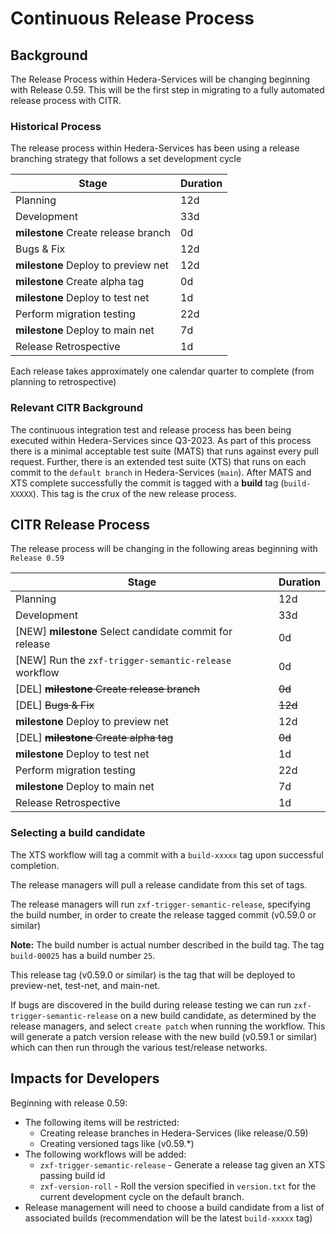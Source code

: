 # Continuous Release Process

## Background

The Release Process within Hedera-Services will be changing beginning with Release 0.59. This will be the first step in
migrating to a fully automated release process with CITR.

### Historical Process

The release process within Hedera-Services has been using a release branching strategy that follows
a set development cycle

|                Stage                | Duration |
|-------------------------------------|----------|
| Planning                            | 12d      |
| Development                         | 33d      |
| **milestone** Create release branch | 0d       |
| Bugs & Fix                          | 12d      |
| **milestone** Deploy to preview net | 12d      |
| **milestone** Create alpha tag      | 0d       |
| **milestone** Deploy to test net    | 1d       |
| Perform migration testing           | 22d      |
| **milestone** Deploy to main net    | 7d       |
| Release Retrospective               | 1d       |

Each release takes approximately one calendar quarter to complete (from planning to retrospective)

### Relevant CITR Background

The continuous integration test and release process has been being executed within Hedera-Services since Q3-2023.
As part of this process there is a minimal acceptable test suite (MATS) that runs against every pull request. Further,
there is an extended test suite (XTS) that runs on each commit to the `default branch` in Hedera-Services (`main`).
After MATS and XTS complete successfully the commit is tagged with a **build** tag (`build-XXXXX`). This tag is the
crux of the new release process.

## CITR Release Process

The release process will be changing in the following areas beginning with `Release 0.59`

|                          Stage                          | Duration |
|---------------------------------------------------------|----------|
| Planning                                                | 12d      |
| Development                                             | 33d      |
| [NEW] **milestone** Select candidate commit for release | 0d       |
| [NEW] Run the `zxf-trigger-semantic-release` workflow   | 0d       |
| [DEL] ~~**milestone** Create release branch~~           | ~~0d~~   |
| [DEL] ~~Bugs & Fix~~                                    | ~~12d~~  |
| **milestone** Deploy to preview net                     | 12d      |
| [DEL] ~~**milestone** Create alpha tag~~                | ~~0d~~   |
| **milestone** Deploy to test net                        | 1d       |
| Perform migration testing                               | 22d      |
| **milestone** Deploy to main net                        | 7d       |
| Release Retrospective                                   | 1d       |

### Selecting a build candidate

The XTS workflow will tag a commit with a `build-xxxxx` tag upon successful completion.

The release managers will pull a release candidate from this set of tags.

The release managers will run `zxf-trigger-semantic-release`, specifying the build number, in order to create the
release tagged commit (v0.59.0 or similar)

**Note:** The build number is actual number described in the build tag. The tag `build-00025` has a build number `25`.

This release tag (v0.59.0 or similar) is the tag that will be deployed to preview-net, test-net, and main-net.

If bugs are discovered in the build during release testing we can run `zxf-trigger-semantic-release` on a new build
candidate, as determined by the release managers, and select `create patch` when running the workflow. This will
generate a patch version release with the new build (v0.59.1 or similar) which can then run through the various
test/release networks.

## Impacts for Developers

Beginning with release 0.59:

- The following items will be restricted:
  - Creating release branches in Hedera-Services (like release/0.59)
  - Creating versioned tags like (v0.59.*)
- The following workflows will be added:
  - `zxf-trigger-semantic-release` - Generate a release tag given an XTS passing build id
  - `zxf-version-roll` - Roll the version specified in `version.txt` for the current development cycle on the default
    branch.
- Release management will need to choose a build candidate from a list of associated builds (recommendation will be the
  latest `build-xxxxx` tag)
